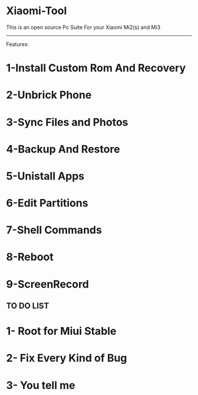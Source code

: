 Xiaomi-Tool
===========


This is an open source Pc Suite For your Xiaomi Mi2(s) and Mi3


--------------------------------------------------
Features:

 # 1-Install Custom Rom And Recovery
 
 # 2-Unbrick Phone
 
 # 3-Sync Files and Photos
 
 # 4-Backup And Restore
 
 # 5-Unistall Apps
 
 # 6-Edit Partitions
 
 # 7-Shell Commands
 
 # 8-Reboot
 
 # 9-ScreenRecord
 
 
 
 TO DO LIST
 --------------------
 
 # 1- Root for Miui Stable
 
 # 2- Fix Every Kind of Bug 
 
 # 3- You tell me
